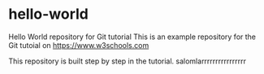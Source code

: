 # hello-world
Hello World repository for Git tutorial
This is an example repository for the Git tutoial on https://www.w3schools.com

This repository is built step by step in the tutorial.
salomlarrrrrrrrrrrrrrrr
